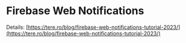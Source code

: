 # Firebase Web Notifications

Details: [https://tere.ro/blog/firebase-web-notifications-tutorial-2023/](https://tere.ro/blog/firebase-web-notifications-tutorial-2023/)
